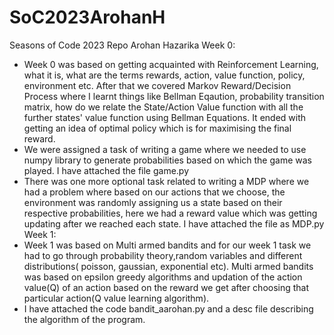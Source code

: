 # SoC2023ArohanH
Seasons of Code 2023 Repo Arohan Hazarika
Week 0:
  * Week 0 was based on getting acquainted with Reinforcement Learning, what it is, what are the terms rewards, action, value function, policy, environment etc.         After that we covered Markov Reward/Decision Process where I learnt things like Bellman Eqaution, probability transition matrix, how do we relate the                 State/Action Value function with all the further states' value function using Bellman Equations. It ended with getting an idea of optimal policy which is             for maximising the final reward.
  * We were assigned a task of writing a game where we needed to use numpy library to generate probabilities based on which the game was played. I have attached the     file game.py
  * There was one more optional task related to writing a MDP where we had a problem where based on our actions that we choose, the environment was randomly             assigning us a state based on their respective probabilities, here we had a reward value which was getting updating after we reached each state. I have attached     the file as MDP.py
Week 1:
  * Week 1 was based on Multi armed bandits and for our week 1 task we had to go through probability theory,random variables and different distributions( poisson,       gaussian, exponential etc). Multi armed bandits was based on epsilon greedy algorithms and updation of the action value(Q) of an action based on the reward we       get after choosing that particular action(Q value learning algorithm).
  * I have attached the code bandit_aarohan.py and a desc file describing the algorithm of the program.
